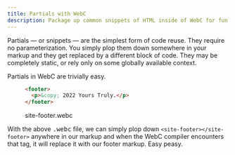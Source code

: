 ```yaml
---
title: Partials with WebC
description: Package up common snippets of HTML inside of WebC for fun and profit!
---
```


Partials — or snippets — are the simplest form of code reuse.
They require no parameterization.
You simply plop them down somewhere in your markup and they get replaced by a different block of code.
They may be completely static, or rely only on some globally available context.

Partials in WebC are trivially easy.

<figure>

```html
<footer>
  <p>&copy; 2022 Yours Truly.</p>
</footer>
```

<figcaption>site-footer.webc</figcaption>

</figure>

With the above <samp>.webc</samp> file, we can simply plop down `<site-footer></site-footer>` anywhere in our markup and when the WebC compiler encounters that tag, it will replace it with our footer markup.
Easy peasy.
